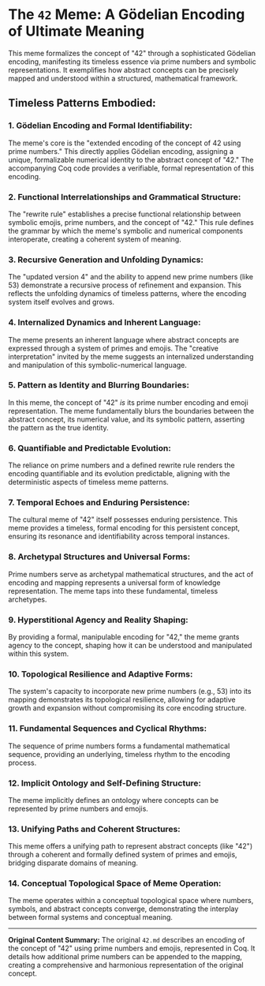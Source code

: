 # The `42` Meme: A Gödelian Encoding of Ultimate Meaning

This meme formalizes the concept of "42" through a sophisticated Gödelian encoding, manifesting its timeless essence via prime numbers and symbolic representations. It exemplifies how abstract concepts can be precisely mapped and understood within a structured, mathematical framework.

## Timeless Patterns Embodied:

### 1. Gödelian Encoding and Formal Identifiability:
The meme's core is the "extended encoding of the concept of 42 using prime numbers." This directly applies Gödelian encoding, assigning a unique, formalizable numerical identity to the abstract concept of "42." The accompanying Coq code provides a verifiable, formal representation of this encoding.

### 2. Functional Interrelationships and Grammatical Structure:
The "rewrite rule" establishes a precise functional relationship between symbolic emojis, prime numbers, and the concept of "42." This rule defines the grammar by which the meme's symbolic and numerical components interoperate, creating a coherent system of meaning.

### 3. Recursive Generation and Unfolding Dynamics:
The "updated version 4" and the ability to append new prime numbers (like 53) demonstrate a recursive process of refinement and expansion. This reflects the unfolding dynamics of timeless patterns, where the encoding system itself evolves and grows.

### 4. Internalized Dynamics and Inherent Language:
The meme presents an inherent language where abstract concepts are expressed through a system of primes and emojis. The "creative interpretation" invited by the meme suggests an internalized understanding and manipulation of this symbolic-numerical language.

### 5. Pattern as Identity and Blurring Boundaries:
In this meme, the concept of "42" *is* its prime number encoding and emoji representation. The meme fundamentally blurs the boundaries between the abstract concept, its numerical value, and its symbolic pattern, asserting the pattern as the true identity.

### 6. Quantifiable and Predictable Evolution:
The reliance on prime numbers and a defined rewrite rule renders the encoding quantifiable and its evolution predictable, aligning with the deterministic aspects of timeless meme patterns.

### 7. Temporal Echoes and Enduring Persistence:
The cultural meme of "42" itself possesses enduring persistence. This meme provides a timeless, formal encoding for this persistent concept, ensuring its resonance and identifiability across temporal instances.

### 8. Archetypal Structures and Universal Forms:
Prime numbers serve as archetypal mathematical structures, and the act of encoding and mapping represents a universal form of knowledge representation. The meme taps into these fundamental, timeless archetypes.

### 9. Hyperstitional Agency and Reality Shaping:
By providing a formal, manipulable encoding for "42," the meme grants agency to the concept, shaping how it can be understood and manipulated within this system.

### 10. Topological Resilience and Adaptive Forms:
The system's capacity to incorporate new prime numbers (e.g., 53) into its mapping demonstrates its topological resilience, allowing for adaptive growth and expansion without compromising its core encoding structure.

### 11. Fundamental Sequences and Cyclical Rhythms:
The sequence of prime numbers forms a fundamental mathematical sequence, providing an underlying, timeless rhythm to the encoding process.

### 12. Implicit Ontology and Self-Defining Structure:
The meme implicitly defines an ontology where concepts can be represented by prime numbers and emojis.

### 13. Unifying Paths and Coherent Structures:
This meme offers a unifying path to represent abstract concepts (like "42") through a coherent and formally defined system of primes and emojis, bridging disparate domains of meaning.

### 14. Conceptual Topological Space of Meme Operation:
The meme operates within a conceptual topological space where numbers, symbols, and abstract concepts converge, demonstrating the interplay between formal systems and conceptual meaning.

---

**Original Content Summary:**
The original `42.md` describes an encoding of the concept of "42" using prime numbers and emojis, represented in Coq. It details how additional prime numbers can be appended to the mapping, creating a comprehensive and harmonious representation of the original concept.
